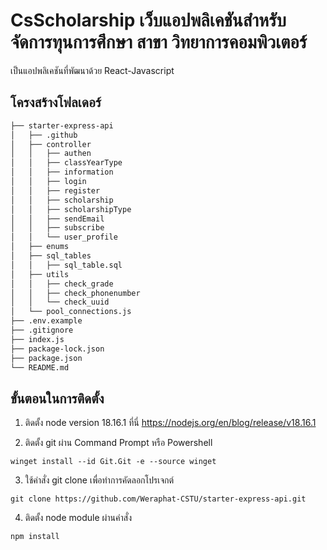 # CsScholarship เว็บแอปพลิเคชันสำหรับจัดการทุนการศึกษา สาขา วิทยาการคอมพิวเตอร์

เป็นแอปพลิเคชันที่พัฒนาด้วย React-Javascript

## โครงสร้างโฟลเดอร์

```bash
├── starter-express-api
│   ├── .github
│   ├── controller
│   │   ├── authen
│   │   ├── classYearType
│   │   ├── information
│   │   ├── login
│   │   ├── register
│   │   ├── scholarship
│   │   ├── scholarshipType
│   │   ├── sendEmail
│   │   ├── subscribe
│   │   └── user_profile
│   ├── enums
│   ├── sql_tables
│   │   ├── sql_table.sql
│   ├── utils
│   │   ├── check_grade
│   │   ├── check_phonenumber
│   │   └── check_uuid
│   └── pool_connections.js
├── .env.example
├── .gitignore
├── index.js
├── package-lock.json
├── package.json
└── README.md
```

## ขั้นตอนในการติดตั้ง

1. ติดตั้ง node version 18.16.1 ที่นี่ https://nodejs.org/en/blog/release/v18.16.1

2. ติดตั้ง git ผ่าน Command Prompt หรือ Powershell

```
winget install --id Git.Git -e --source winget
```

3. ใช้คำสั่ง git clone เพื่อทำการคัดลอกโปรเจกต์

```
git clone https://github.com/Weraphat-CSTU/starter-express-api.git
```

4. ติดตั้ง node module ผ่านคำสั่ง

```
npm install
```
